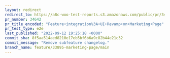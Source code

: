 ```yaml
---
layout: redirect
redirect_to: https://a8c-woo-test-reports.s3.amazonaws.com/public/pr/34642/e2e/index.html
pr_number: 34642
pr_title_encoded: "Feature+integration%3A+UI+Revamp+on+Marketing+Page"
pr_test_type: e2e
last_published: "2022-09-12 19:25:18 +0000"
commit_sha: 8f5aa514aed8210e17eb5bf6b6a9c82b44e21c32
commit_message: "Remove subfeature changelog."
branch_name: feature/33895-marketing-page/main
---
```

